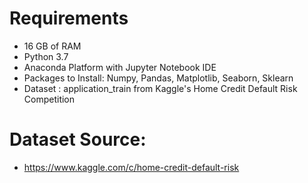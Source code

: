 # Requirements

* 16 GB of RAM
* Python 3.7 
* Anaconda Platform with Jupyter Notebook IDE
* Packages to Install: Numpy, Pandas, Matplotlib, Seaborn, Sklearn
* Dataset : application_train from Kaggle's Home Credit Default Risk Competition

# Dataset Source:
* https://www.kaggle.com/c/home-credit-default-risk
